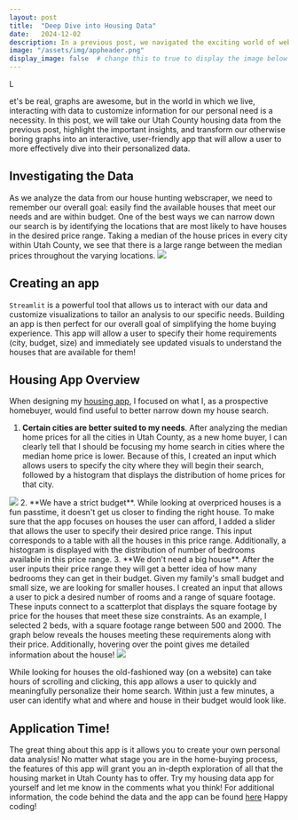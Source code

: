 ```yaml
---
layout: post
title:  "Deep Dive into Housing Data"
date:   2024-12-02
description: In a previous post, we navigated the exciting world of webscraping to extract data from the local housing market. Now, we will uncover some data-driven insights using a Streamlit app!
image: "/assets/img/appheader.png"
display_image: false  # change this to true to display the image below the banner 
---
```


<p class="intro"><span class="dropcap">L</span></p>et's be real, graphs are awesome, 
but in the world in which we live, interacting with data to customize information for our 
personal need is a necessity. In this post, we will take our Utah County housing data 
from the previous post, highlight the important insights, and transform our otherwise boring graphs into an interactive, 
user-friendly app that will allow a user to more effectively dive into their personalized data. 

## Investigating the Data
As we analyze the data from our house hunting webscraper, we need to remember our overall goal: 
easily find the available houses that meet our needs and are within budget. 
One of the best ways we can narrow down our search is by identifying the locations that are 
most likely to have houses in the desired price range. Taking a median of the house prices in every city within Utah
County, we see that there is a large range between the median prices throughout the varying locations. 
 <img src="{{site.url}}/{{site.baseurl}}/assets/img/medianhouse.png"/>

## Creating an app
`Streamlit` is a powerful tool that allows us to interact with our data and customize visualizations to tailor an analysis to our specific needs. Building an app is then perfect for our overall goal of simplifying the home buying experience. This app will allow a user to specify their home requirements (city, budget, size) and immediately see updated visuals to understand the houses that are available for them!

## Housing App Overview
When designing my [housing app](https://househuntingapp.streamlit.app), I focused on what I, as a prospective homebuyer, would find useful to better narrow down my house search. 
1. **Certain cities are better suited to my needs**. After analyzing the median home prices for all the cities in Utah County, as a new home buyer, I can clearly tell that I should be focusing my home search in cities where the median home price is lower. Because of this, I created an input which allows users to specify the city where they will begin their search, followed by a histogram that displays the distribution of home prices for that city.
<img src="{{site.url}}/{{site.baseurl}}/assets/img/app_pic.png"/>
2. **We have a strict budget**. While looking at overpriced houses is a fun passtime, it doesn't get us closer to finding the right house. To make sure that the app focuses on houses the user can afford, I added a slider that allows the user to specify their desired price range. This input corresponds to a table with all the houses in this price range. Additionally, a histogram is displayed with the distribution of number of bedrooms available in this price range. 
3. **We don't need a big house**. After the user inputs their price range they will get a better idea of how many bedrooms they can get in their budget. Given my family's small budget and small size, we are looking for smaller houses. I created an input that allows a user to pick a desired number of rooms and a range of square footage. These inputs connect to a scatterplot that displays the square footage by price for the houses that meet these size constraints. As an example, I selected 2 beds, with a square footage range between 500 and 2000. The graph below reveals the houses meeting these requirements along with their price. Additionally, hovering over the point gives me detailed information about the house!
<img src="{{site.url}}/{{site.baseurl}}/assets/img/sqft.png"/>

While looking for houses the old-fashioned way (on a website) can take hours of scrolling and clicking, this app allows a user to quickly and meaningfully personalize their home search. Within just a few minutes, a user can identify what and where and house in their budget would look like. 

## Application Time!
The great thing about this app is it allows you to create your own personal data analysis! No matter what stage you are in the home-buying process, the features of this app will grant you an in-depth exploration of all that the housing market in Utah County has to offer. Try my housing data app for yourself and let me know in the comments what you think! For additional information, the code behind the data and the app can be found [here](https://github.com/wilcobry/streamlitapp) Happy coding!
